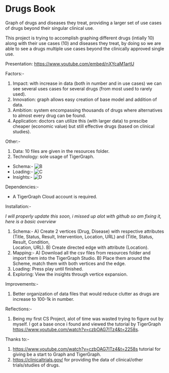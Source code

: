 # Drugs Book
Graph of drugs and diseases they treat, providing a larger set of use cases of drugs beyond their singular clinical use. 

This project is trying to accomplish graphing different drugs (intially 10) along with their use cases (10) and diseases they treat, by doing so we are able to see a drugs multiple use cases beyond the clinically approved single use. 

Presentation: https://www.youtube.com/embed/nXYcaM1artU

Factors:-
1. Impact: with increase in data (both in number and in use cases) we can see several uses cases for several drugs (from most used to rarely used). 
2. Innovation: graph allows easy creation of base model and addition of data. 
3. Ambition: system encompassing thousands of drugs where alternatives to almost every drug can be found. 
4. Application: doctors can utilize this (with larger data) to prescibe cheaper (economic value) but still effective drugs (based on clinical studies).

Other:-
1. Data: 10 files are given in the resources folder. 
2. Technology: sole usage of TigerGraph.

- Schema:-
![B](https://user-images.githubusercontent.com/104115795/164938778-ded825bd-3d02-4ecb-b31e-7db2fd0f4878.JPG)
- Loading:-
![C](https://user-images.githubusercontent.com/104115795/164938779-a6fbc72e-5491-4fbe-adac-449735ad527b.JPG)
- Insights:- 
![D](https://user-images.githubusercontent.com/104115795/164938780-45706bf5-1bca-4369-a6df-2486d8a851d9.JPG)

Dependencies:-
- A TigerGraph Cloud account is required.

Installation:-

*I will properly update this soon, i missed up alot with github so am fixing it, here is a basic overview*

1. Schema:-
   A) Create 2 vertices (Drug, Disease) with respective attributes (Title, Status, Result, Intervention, Location, URL) and (Title, Status, Result, Condition,   
   Location, URL). 
   B) Create directed edge with attribute (Location).
2. Mapping:-
   A) Download all the csv files from resources folder and import them into the TigerGraph Studio.
   B) Place them around the Scheme, match them with both vertices and the edge.
3. Loading: Press play until finished.
4. Exploring: View the insights through vertice expansion. 

Improvements:-
1. Better organization of data files that would reduce clutter as drugs are increase to 100-1k in number. 

Reflections:-
1. Being my first CS Project, alot of time was wasted trying to figure out by myself. I got a base once i found and viewed the tutorial by TigerGraph https://www.youtube.com/watch?v=czbOAG7ITz4&t=2258s. 

Thanks to:-
1. https://www.youtube.com/watch?v=czbOAG7ITz4&t=2258s tutorial for giving be a start to Graph and TigerGraph. 
2. https://clinicaltrials.gov/ for providing the data of clinical/other trials/studies of drugs. 
